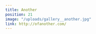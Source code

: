```yaml
---
title: Another
position: 21
image: "/uploads/gallery__another.jpg"
link: http://ofanother.com/
---
```


